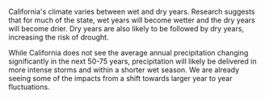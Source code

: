 California's climate varies between wet and dry years. Research suggests that for much of the state, wet years will become wetter and the dry years will become drier. Dry years are also likely to be followed by dry years, increasing the risk of drought.

While California does not see the average annual precipitation changing significantly in the next 50-75 years, precipitation will likely be delivered in more intense storms and within a shorter wet season. We are already seeing some of the impacts from a shift towards larger year to year fluctuations.